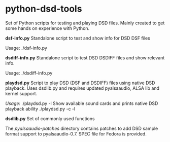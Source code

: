 python-dsd-tools
================

Set of Python scripts for testing and playing DSD files. Mainly created to get
some hands on experience with Python.

**dsf-info.py**
Standalone script to test and show info for DSD DSF files

Usage:
./dsf-info.py <path to DSF file>

**dsdiff-info.py**
Standalone script to test DSD DSDIFF files and show relevant info.

Usage:
./dsdiff-info.py <path to DSDIFF file>

**playdsd.py**
Script to play DSD (DSF and DSDIFF) files using native DSD playback.
Uses dsdlib.py and requires updated pyalsaaudio, ALSA lib and kernel support.

*Usage:*
./playdsd.py -l
Show available sound cards and prints native DSD playback ability
./playdsd.py -c <audiocard> -l <DSD file to play>


**dsdlib.py**
Set of commonly used functions


The *pyalsaaudio-patches* directory contains patches to add DSD sample format
support to pyalsaaudio-0.7. SPEC file for Fedora is provided.

